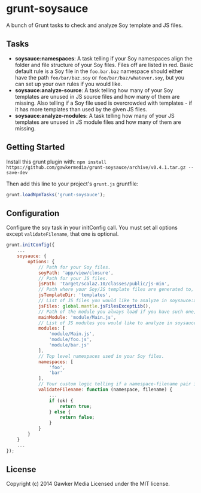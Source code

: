 # grunt-soysauce

A bunch of Grunt tasks to check and analyze Soy template and JS files.

## Tasks
- **soysauce:namespaces**: A task telling if your Soy namespaces align the folder and file structure of your Soy files. Files off are listed in red. Basic default rule is a Soy file in the `foo.bar.baz` namespace should either have the path `foo/bar/baz.soy` or `foo/bar/baz/whatever.soy`, but you can set up your own rules if you would like.
- **soysauce:analyze-source**: A task telling how many of your Soy templates are unused in JS source files and how many of them are missing. Also telling if a Soy file used is overcrowded with templates - if it has more templates than used by the given JS files.
- **soysauce:analyze-modules**: A task telling how many of your JS templates are unused in JS module files and how many of them are missing.

## Getting Started
Install this grunt plugin with: `npm install https://github.com/gawkermedia/grunt-soysauce/archive/v0.4.1.tar.gz --save-dev`

Then add this line to your project's `grunt.js` gruntfile:

```javascript
grunt.loadNpmTasks('grunt-soysauce');
```

## Configuration
Configure the soy task in your initConfig call. You must set all options except `validateFilename`, that one is optional.

```javascript
grunt.initConfig({
	...
	soysauce: {
		options: {
			// Path for your Soy files.
			soyPath: 'app/view/closure',
			// Path for your JS files.
			jsPath: 'target/scala2.10/classes/public/js-min',
			// Path where your Soy/JS template files are generated to, relative to jsPath.
			jsTemplateDir: 'templates',
			// List of JS files you would like to analyze in soysauce:analyze-source task.
			jsFiles: global.mantle.jsFilesExceptLib(),
			// Path of the module you always load if you have such one, relative to jsPath.
			mainModule: 'module/Main.js',
			// List of JS modules you would like to analyze in soysauce:analyze-modules task.
			modules: [
				'module/Main.js',
				'module/foo.js',
				'module/bar.js'
			],
			// Top level namespaces used in your Soy files.
			namespaces: [
				'foo',
				'bar'
			],
			// Your custom logic telling if a namespace-filename pair is ok or not. Returns boolean.
			validateFilename: function (namespace, filename) {
				...
				if (ok) {
					return true;
				} else {
					return false;
				}
			}
		}
	}
	...
});
```

## License
Copyright (c) 2014 Gawker Media
Licensed under the MIT license.
